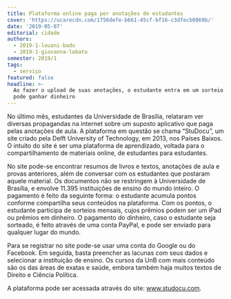 ```yaml
---
title: Plataforma online paga por anotações de estudantes
cover: 'https://ucarecdn.com/1756defe-b661-45cf-bf16-c3dfecb0869b/'
date: '2019-05-07'
editorial: cidade
authors:
  - 2019-1-louani-badu
  - 2019-1-giovanna-lobato
semester: 2019/1
tags:
  - serviço
featured: false
headline: >-
  Ao fazer o upload de suas anotações, o estudante entra em um sorteio mensal e
  pode ganhar dinheiro
---
```

No último mês, estudantes da Universidade de Brasília, relataram ver diversas propagandas na internet sobre um suposto aplicativo que paga pelas anotações de aula. A plataforma em questão se chama “StuDocu”, um site criado pela Delft University of Technology, em 2013, nos Países Baixos. O intuito do site é ser uma plataforma de aprendizado, voltada para o compartilhamento de materiais online, de estudantes para estudantes.

No site pode-se encontrar resumos de livros e textos, anotações de aula e provas anteriores, além de conversar com os estudantes que postaram aquele material. Os documentos não se restringem à Universidade de Brasília, e envolve 11.395 instituições de ensino do mundo inteiro. O pagamento é feito da seguinte forma: o estudante acumula pontos conforme compartilha seus conteúdos na plataforma. Com os pontos, o estudante participa de sorteios mensais, cujos prêmios podem ser um iPad ou prêmios em dinheiro. O pagamento do dinheiro, caso o estudante seja sorteado, é feito através de uma conta PayPal, e pode ser enviado para qualquer lugar do mundo.

Para se registrar no site pode-se usar uma conta do Google ou do Facebook. Em seguida, basta preencher as lacunas com seus dados e selecionar a instituição de ensino. Os cursos da UnB com mais conteúdo são os das áreas de exatas e saúde, embora também haja muitos textos de Direito e Ciência Política.

A plataforma pode ser acessada através do site: www.studocu.com.
